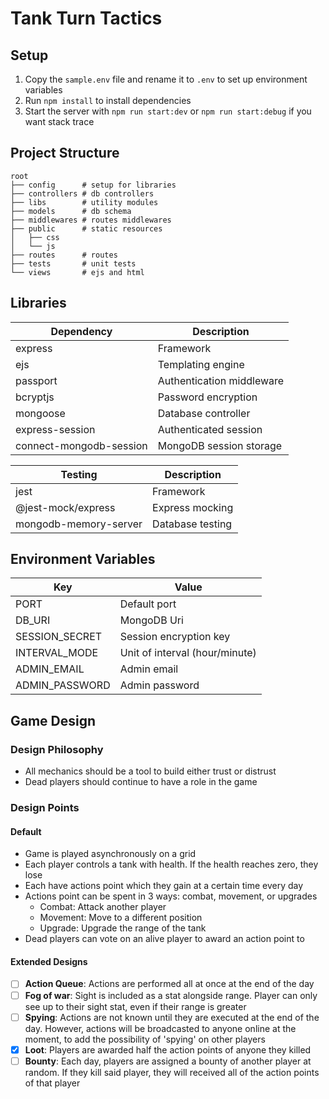 # Tank Turn Tactics


## Setup
1. Copy the `sample.env` file and rename it to `.env` to set up environment variables
2. Run `npm install` to install dependencies
3. Start the server with `npm run start:dev` or `npm run start:debug` if you want stack trace

## Project Structure
```
root
├── config      # setup for libraries
├── controllers # db controllers
├── libs        # utility modules
├── models      # db schema
├── middlewares # routes middlewares
├── public      # static resources
│   ├── css
│   └── js
├── routes      # routes
├── tests       # unit tests
└── views       # ejs and html
```

## Libraries

| Dependency | Description 
|------------|-------------
| express | Framework 
| ejs | Templating engine
| passport | Authentication middleware
| bcryptjs | Password encryption
| mongoose | Database controller
| express-session | Authenticated session
| connect-mongodb-session | MongoDB session storage

| Testing | Description
|------------|-------------
| jest | Framework
| @jest-mock/express | Express mocking
| mongodb-memory-server| Database testing

## Environment Variables

| Key | Value |
|----|-----|
| PORT | Default port |
| DB_URI | MongoDB Uri |
| SESSION_SECRET | Session encryption key |
| INTERVAL_MODE | Unit of interval (hour/minute) |
| ADMIN_EMAIL | Admin email |
| ADMIN_PASSWORD | Admin password |

## Game Design

### Design Philosophy

 - All mechanics should be a tool to build either trust or distrust
 - Dead players should continue to have a role in the game

### Design Points

#### Default

 - Game is played asynchronously on a grid
 - Each player controls a tank with health. If the health reaches zero, they lose
 - Each have actions point which they gain at a certain time every day
 - Actions point can be spent in 3 ways: combat, movement, or upgrades
    - Combat: Attack another player
    - Movement: Move to a different position
    - Upgrade: Upgrade the range of the tank
 - Dead players can vote on an alive player to award an action point to
    
#### Extended Designs

- [ ] **Action Queue**: Actions are performed all at once at the end of the day
- [ ] **Fog of war**: Sight is included as a stat alongside range. Player can only see up to their sight stat, even if their range is greater
- [ ] **Spying**: Actions are not known until they are executed at the end of the day. However, actions will be broadcasted to 
   anyone online at the moment, to add the possibility of 'spying' on other players
- [x] **Loot**: Players are awarded half the action points of anyone they killed
- [ ] **Bounty**: Each day, players are assigned a bounty of another player at random. If they kill said player, they will received all of the action points of that player
